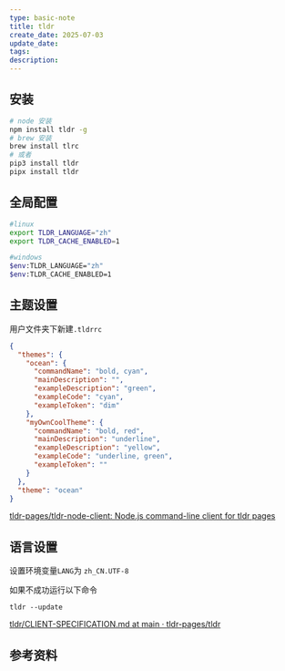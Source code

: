 ```yaml
---
type: basic-note
title: tldr
create_date: 2025-07-03
update_date:
tags:
description:
---
```


## 安装

```sh
# node 安装
npm install tldr -g
# brew 安装
brew install tlrc
# 或者
pip3 install tldr
pipx install tldr
```

## 全局配置

```sh
#linux
export TLDR_LANGUAGE="zh"
export TLDR_CACHE_ENABLED=1

#windows
$env:TLDR_LANGUAGE="zh"
$env:TLDR_CACHE_ENABLED=1
```

## 主题设置

用户文件夹下新建`.tldrrc`

```json
{
  "themes": {
    "ocean": {
      "commandName": "bold, cyan",
      "mainDescription": "",
      "exampleDescription": "green",
      "exampleCode": "cyan",
      "exampleToken": "dim"
    },
    "myOwnCoolTheme": {
      "commandName": "bold, red",
      "mainDescription": "underline",
      "exampleDescription": "yellow",
      "exampleCode": "underline, green",
      "exampleToken": ""
    }
  },
  "theme": "ocean"
}
```

[tldr-pages/tldr-node-client: Node.js command-line client for tldr pages](https://github.com/tldr-pages/tldr-node-client#configuration)

## 语言设置

设置环境变量`LANG`为 `zh_CN.UTF-8`

如果不成功运行以下命令

```shell
tldr --update
```

[tldr/CLIENT-SPECIFICATION.md at main · tldr-pages/tldr](https://github.com/tldr-pages/tldr/blob/main/CLIENT-SPECIFICATION.md#language)

## 参考资料
